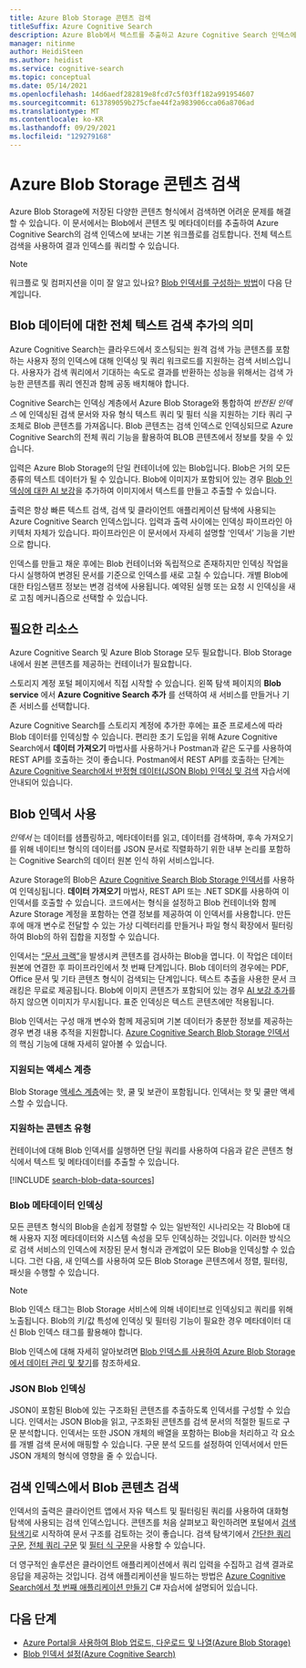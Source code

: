 ```yaml
---
title: Azure Blob Storage 콘텐츠 검색
titleSuffix: Azure Cognitive Search
description: Azure Blob에서 텍스트를 추출하고 Azure Cognitive Search 인덱스에서 전체 텍스트 검색이 가능하도록 하는 방법에 대해 알아봅니다.
manager: nitinme
author: HeidiSteen
ms.author: heidist
ms.service: cognitive-search
ms.topic: conceptual
ms.date: 05/14/2021
ms.openlocfilehash: 14d6aedf282819e8fcd7c5f03ff182a991954607
ms.sourcegitcommit: 613789059b275cfae44f2a983906cca06a8706ad
ms.translationtype: MT
ms.contentlocale: ko-KR
ms.lasthandoff: 09/29/2021
ms.locfileid: "129279168"
---
```

# <a name="search-over-azure-blob-storage-content"></a>Azure Blob Storage 콘텐츠 검색

Azure Blob Storage에 저장된 다양한 콘텐츠 형식에서 검색하면 어려운 문제를 해결할 수 있습니다. 이 문서에서는 Blob에서 콘텐츠 및 메타데이터를 추출하여 Azure Cognitive Search의 검색 인덱스에 보내는 기본 워크플로를 검토합니다. 전체 텍스트 검색을 사용하여 결과 인덱스를 쿼리할 수 있습니다.

> [!NOTE]
> 워크플로 및 컴퍼지션을 이미 잘 알고 있나요? [Blob 인덱서를 구성하는 방법](search-howto-indexing-azure-blob-storage.md)이 다음 단계입니다.

## <a name="what-it-means-to-add-full-text-search-to-blob-data"></a>Blob 데이터에 대한 전체 텍스트 검색 추가의 의미

Azure Cognitive Search는 클라우드에서 호스팅되는 원격 검색 가능 콘텐츠를 포함하는 사용자 정의 인덱스에 대해 인덱싱 및 쿼리 워크로드를 지원하는 검색 서비스입니다. 사용자가 검색 쿼리에서 기대하는 속도로 결과를 반환하는 성능을 위해서는 검색 가능한 콘텐츠를 쿼리 엔진과 함께 공동 배치해야 합니다.

Cognitive Search는 인덱싱 계층에서 Azure Blob Storage와 통합하여 *반전된 인덱스* 에 인덱싱된 검색 문서와 자유 형식 텍스트 쿼리 및 필터 식을 지원하는 기타 쿼리 구조체로 Blob 콘텐츠를 가져옵니다. Blob 콘텐츠는 검색 인덱스로 인덱싱되므로 Azure Cognitive Search의 전체 쿼리 기능을 활용하여 BLOB 콘텐츠에서 정보를 찾을 수 있습니다.

입력은 Azure Blob Storage의 단일 컨테이너에 있는 Blob입니다. Blob은 거의 모든 종류의 텍스트 데이터가 될 수 있습니다. Blob에 이미지가 포함되어 있는 경우 [Blob 인덱싱에 대한 AI 보강](search-blob-ai-integration.md)을 추가하여 이미지에서 텍스트를 만들고 추출할 수 있습니다.

출력은 항상 빠른 텍스트 검색, 검색 및 클라이언트 애플리케이션 탐색에 사용되는 Azure Cognitive Search 인덱스입니다. 입력과 출력 사이에는 인덱싱 파이프라인 아키텍처 자체가 있습니다. 파이프라인은 이 문서에서 자세히 설명할 ‘인덱서’ 기능을 기반으로 합니다.

인덱스를 만들고 채운 후에는 Blob 컨테이너와 독립적으로 존재하지만 인덱싱 작업을 다시 실행하여 변경된 문서를 기준으로 인덱스를 새로 고칠 수 있습니다. 개별 Blob에 대한 타임스탬프 정보는 변경 검색에 사용됩니다. 예약된 실행 또는 요청 시 인덱싱을 새로 고침 메커니즘으로 선택할 수 있습니다.

## <a name="required-resources"></a>필요한 리소스

Azure Cognitive Search 및 Azure Blob Storage 모두 필요합니다. Blob Storage 내에서 원본 콘텐츠를 제공하는 컨테이너가 필요합니다.

스토리지 계정 포털 페이지에서 직접 시작할 수 있습니다. 왼쪽 탐색 페이지의 **Blob service** 에서 **Azure Cognitive Search 추가** 를 선택하여 새 서비스를 만들거나 기존 서비스를 선택합니다. 

Azure Cognitive Search를 스토리지 계정에 추가한 후에는 표준 프로세스에 따라 Blob 데이터를 인덱싱할 수 있습니다. 편리한 초기 도입을 위해 Azure Cognitive Search에서 **데이터 가져오기** 마법사를 사용하거나 Postman과 같은 도구를 사용하여 REST API를 호출하는 것이 좋습니다. Postman에서 REST API를 호출하는 단계는 [Azure Cognitive Search에서 반정형 데이터(JSON Blob) 인덱싱 및 검색](search-semi-structured-data.md) 자습서에 안내되어 있습니다. 

## <a name="use-a-blob-indexer"></a>Blob 인덱서 사용

*인덱서* 는 데이터를 샘플링하고, 메타데이터를 읽고, 데이터를 검색하며, 후속 가져오기를 위해 네이티브 형식의 데이터를 JSON 문서로 직렬화하기 위한 내부 논리를 포함하는 Cognitive Search의 데이터 원본 인식 하위 서비스입니다. 

Azure Storage의 Blob은 [Azure Cognitive Search Blob Storage 인덱서](search-howto-indexing-azure-blob-storage.md)를 사용하여 인덱싱됩니다. **데이터 가져오기** 마법사, REST API 또는 .NET SDK를 사용하여 이 인덱서를 호출할 수 있습니다. 코드에서는 형식을 설정하고 Blob 컨테이너와 함께 Azure Storage 계정을 포함하는 연결 정보를 제공하여 이 인덱서를 사용합니다. 만든 후에 매개 변수로 전달할 수 있는 가상 디렉터리를 만들거나 파일 형식 확장에서 필터링하여 Blob의 하위 집합을 지정할 수 있습니다.

인덱서는 [“문서 크랙”](search-indexer-overview.md#document-cracking)을 발생시켜 콘텐츠를 검사하는 Blob을 엽니다. 이 작업은 데이터 원본에 연결한 후 파이프라인에서 첫 번째 단계입니다. Blob 데이터의 경우에는 PDF, Office 문서 및 기타 콘텐츠 형식이 검색되는 단계입니다. 텍스트 추출을 사용한 문서 크래킹은 무료로 제공됩니다. Blob에 이미지 콘텐츠가 포함되어 있는 경우 [AI 보강 추가](search-blob-ai-integration.md)를 하지 않으면 이미지가 무시됩니다. 표준 인덱싱은 텍스트 콘텐츠에만 적용됩니다.

Blob 인덱서는 구성 매개 변수와 함께 제공되며 기본 데이터가 충분한 정보를 제공하는 경우 변경 내용 추적을 지원합니다. [Azure Cognitive Search Blob Storage 인덱서](search-howto-indexing-azure-blob-storage.md)의 핵심 기능에 대해 자세히 알아볼 수 있습니다.

### <a name="supported-access-tiers"></a>지원되는 액세스 계층

Blob Storage [액세스 계층](../storage/blobs/access-tiers-overview.md)에는 핫, 쿨 및 보관이 포함됩니다. 인덱서는 핫 및 쿨만 액세스할 수 있습니다. 

### <a name="supported-content-types"></a>지원하는 콘텐츠 유형

컨테이너에 대해 Blob 인덱서를 실행하면 단일 쿼리를 사용하여 다음과 같은 콘텐츠 형식에서 텍스트 및 메타데이터를 추출할 수 있습니다.

[!INCLUDE [search-blob-data-sources](../../includes/search-blob-data-sources.md)]

### <a name="indexing-blob-metadata"></a>Blob 메타데이터 인덱싱

모든 콘텐츠 형식의 Blob을 손쉽게 정렬할 수 있는 일반적인 시나리오는 각 Blob에 대해 사용자 지정 메타데이터와 시스템 속성을 모두 인덱싱하는 것입니다. 이러한 방식으로 검색 서비스의 인덱스에 저장된 문서 형식과 관계없이 모든 Blob을 인덱싱할 수 있습니다. 그런 다음, 새 인덱스를 사용하여 모든 Blob Storage 콘텐츠에서 정렬, 필터링, 패싯을 수행할 수 있습니다.

> [!NOTE]
> Blob 인덱스 태그는 Blob Storage 서비스에 의해 네이티브로 인덱싱되고 쿼리를 위해 노출됩니다. Blob의 키/값 특성에 인덱싱 및 필터링 기능이 필요한 경우 메타데이터 대신 Blob 인덱스 태그를 활용해야 합니다.
>
> Blob 인덱스에 대해 자세히 알아보려면 [Blob 인덱스를 사용하여 Azure Blob Storage에서 데이터 관리 및 찾기](../storage/blobs/storage-manage-find-blobs.md)를 참조하세요.

### <a name="indexing-json-blobs"></a>JSON Blob 인덱싱

JSON이 포함된 Blob에 있는 구조화된 콘텐츠를 추출하도록 인덱서를 구성할 수 있습니다. 인덱서는 JSON Blob을 읽고, 구조화된 콘텐츠를 검색 문서의 적절한 필드로 구문 분석합니다. 인덱서는 또한 JSON 개체의 배열을 포함하는 Blob을 처리하고 각 요소를 개별 검색 문서에 매핑할 수 있습니다. 구문 분석 모드를 설정하여 인덱서에서 만든 JSON 개체의 형식에 영향을 줄 수 있습니다.

## <a name="search-blob-content-in-a-search-index"></a>검색 인덱스에서 Blob 콘텐츠 검색 

인덱서의 출력은 클라이언트 앱에서 자유 텍스트 및 필터링된 쿼리를 사용하여 대화형 탐색에 사용되는 검색 인덱스입니다. 콘텐츠를 처음 살펴보고 확인하려면 포털에서 [검색 탐색기](search-explorer.md)로 시작하여 문서 구조를 검토하는 것이 좋습니다. 검색 탐색기에서 [간단한 쿼리 구문](query-simple-syntax.md), [전체 쿼리 구문](query-lucene-syntax.md) 및 [필터 식 구문](query-odata-filter-orderby-syntax.md)을 사용할 수 있습니다.

더 영구적인 솔루션은 클라이언트 애플리케이션에서 쿼리 입력을 수집하고 검색 결과로 응답을 제공하는 것입니다. 검색 애플리케이션을 빌드하는 방법은 [Azure Cognitive Search에서 첫 번째 애플리케이션 만들기](tutorial-csharp-create-first-app.md) C# 자습서에 설명되어 있습니다.

## <a name="next-steps"></a>다음 단계

+ [Azure Portal을 사용하여 Blob 업로드, 다운로드 및 나열(Azure Blob Storage)](../storage/blobs/storage-quickstart-blobs-portal.md)
+ [Blob 인덱서 설정(Azure Cognitive Search)](search-howto-indexing-azure-blob-storage.md)
